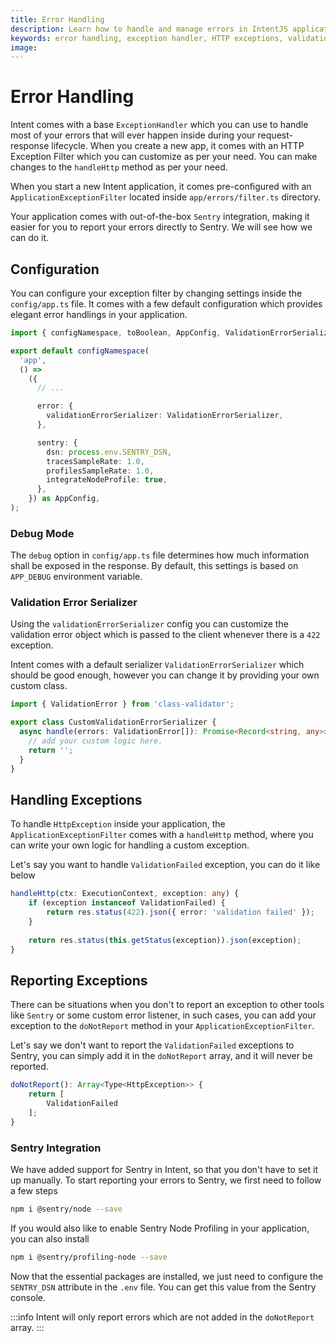```yaml
---
title: Error Handling
description: Learn how to handle and manage errors in IntentJS applications, including custom exception handling, Sentry integration, and validation error serialization.
keywords: error handling, exception handler, HTTP exceptions, validation errors, Sentry integration, debug mode, error reporting, exception filter
image:
---
```

# Error Handling

Intent comes with a base `ExceptionHandler` which you can use to handle most of your errors that will ever happen inside during your request-response lifecycle. When you create a new app, it comes with an HTTP Exception Filter which you can customize as per your need. You can make changes to the `handleHttp` method as per your need.

When you start a new Intent application, it comes pre-configured with an `ApplicationExceptionFilter` located inside `app/errors/filter.ts` directory.

Your application comes with out-of-the-box `Sentry` integration, making it easier for you to report your errors directly to Sentry. We will see how we can do it.

## Configuration

You can configure your exception filter by changing settings inside the `config/app.ts` file. It comes with a few default configuration which provides elegant error handlings in your application.

```ts
import { configNamespace, toBoolean, AppConfig, ValidationErrorSerializer } from '@intentjs/core';

export default configNamespace(
  'app',
  () =>
    ({
      // ...

      error: {
        validationErrorSerializer: ValidationErrorSerializer,
      },

      sentry: {
        dsn: process.env.SENTRY_DSN,
        tracesSampleRate: 1.0,
        profilesSampleRate: 1.0,
        integrateNodeProfile: true,
      },
    }) as AppConfig,
);

```
### Debug Mode

The `debug` option in `config/app.ts` file determines how much information shall be exposed in the response. By default, this settings is based on `APP_DEBUG` environment variable.

### Validation Error Serializer
Using the `validationErrorSerializer` config you can customize the validation error object which is passed to the client whenever there is a `422` exception.

Intent comes with a default serializer `ValidationErrorSerializer` which should be good enough, however you can change it by providing your own custom class.


```ts
import { ValidationError } from 'class-validator';

export class CustomValidationErrorSerializer {
  async handle(errors: ValidationError[]): Promise<Record<string, any>> {
    // add your custom logic here.
    return '';
  }
}
```
## Handling Exceptions

To handle `HttpException` inside your application, the `ApplicationExceptionFilter` comes with a `handleHttp` method, where you can write your own logic for handling a custom exception.

Let's say you want to handle `ValidationFailed` exception, you can do it like below

```ts
handleHttp(ctx: ExecutionContext, exception: any) {
    if (exception instanceof ValidationFailed) {
        return res.status(422).json({ error: 'validation failed' });
    }
  
    return res.status(this.getStatus(exception)).json(exception);
}
```

## Reporting Exceptions

There can be situations when you don't to report an exception to other tools like `Sentry` or some custom error listener, in such cases, you can add your exception
to the `doNotReport` method in your `ApplicationExceptionFilter`.

Let's say we don't want to report the `ValidationFailed` exceptions to Sentry, you can simply add it in the `doNotReport` array, and it will never be reported.

```ts
doNotReport(): Array<Type<HttpException>> {
    return [
        ValidationFailed
    ];
}
```

### Sentry Integration

We have added support for Sentry in Intent, so that you don't have to set it up manually. To start reporting your errors to Sentry, we first need to follow a few steps

```bash
npm i @sentry/node --save
```

If you would also like to enable Sentry Node Profiling in your application, you can also install

```bash
npm i @sentry/profiling-node --save
```

Now that the essential packages are installed, we just need to configure the `SENTRY_DSN` attribute in the `.env` file. You can get this value from the Sentry console.

:::info
Intent will only report errors which are not added in the `doNotReport` array.
:::